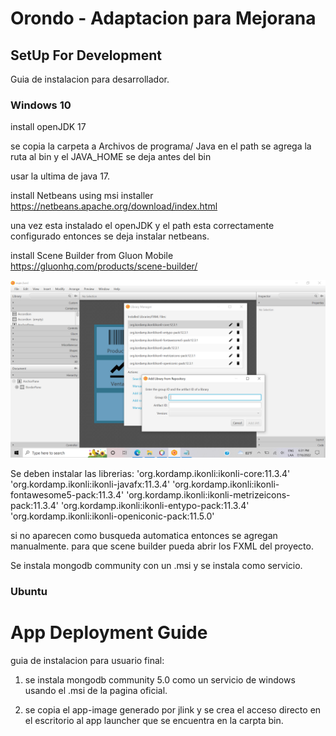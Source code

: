# Orondo - Adaptacion para Mejorana

## SetUp For Development

Guia de instalacion para desarrollador.

### Windows 10

install openJDK 17

se copia la carpeta a Archivos de programa/ Java
en el path se agrega la ruta al bin
y el JAVA_HOME se deja antes del bin

usar la ultima de java 17.

install Netbeans using msi installer
https://netbeans.apache.org/download/index.html

una vez esta instalado el openJDK y el path esta correctamente configurado
entonces se deja instalar netbeans.

install Scene Builder from Gluon Mobile
https://gluonhq.com/products/scene-builder/

![SceneBuilder setup](/readme_images/SceneBuilder_libs.png?raw=true "Scene Builder SetUp")

Se deben instalar las librerias:
    'org.kordamp.ikonli:ikonli-core:11.3.4'
    'org.kordamp.ikonli:ikonli-javafx:11.3.4'
    'org.kordamp.ikonli:ikonli-fontawesome5-pack:11.3.4'
    'org.kordamp.ikonli:ikonli-metrizeicons-pack:11.3.4'
    'org.kordamp.ikonli:ikonli-entypo-pack:11.3.4'
    'org.kordamp.ikonli:ikonli-openiconic-pack:11.5.0'

si no aparecen como busqueda automatica entonces se agregan manualmente.
para que scene builder pueda abrir los FXML del proyecto.

Se instala mongodb community con un .msi y se instala como servicio.

### Ubuntu 



# App Deployment Guide

guia de instalacion para usuario final:

1. se instala mongodb community 5.0 como un servicio de windows usando
el .msi de la pagina oficial.

2. se copia el app-image generado por jlink y se crea el acceso directo en el 
escritorio al app launcher que se encuentra en la carpta bin.

